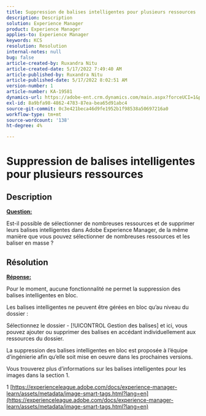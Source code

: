 ```yaml
---
title: Suppression de balises intelligentes pour plusieurs ressources
description: Description
solution: Experience Manager
product: Experience Manager
applies-to: Experience Manager
keywords: KCS
resolution: Resolution
internal-notes: null
bug: false
article-created-by: Ruxandra Nitu
article-created-date: 5/17/2022 7:49:40 AM
article-published-by: Ruxandra Nitu
article-published-date: 5/17/2022 8:02:51 AM
version-number: 1
article-number: KA-19581
dynamics-url: https://adobe-ent.crm.dynamics.com/main.aspx?forceUCI=1&pagetype=entityrecord&etn=knowledgearticle&id=a4e0f7e1-b5d5-ec11-a7b5-000d3a37750e
exl-id: 8a9bfa98-4862-4783-87ea-bea65d91abc4
source-git-commit: 0c3e421beca46d9fe1952b1f98538a50697216a0
workflow-type: tm+mt
source-wordcount: '138'
ht-degree: 4%

---
```


# Suppression de balises intelligentes pour plusieurs ressources

## Description

<u><b>Question:</b></u>

Est-il possible de sélectionner de nombreuses ressources et de supprimer leurs balises intelligentes dans Adobe Experience Manager, de la même manière que vous pouvez sélectionner de nombreuses ressources et les baliser en masse ?

## Résolution


<u><b>Réponse:</b></u>

Pour le moment, aucune fonctionnalité ne permet la suppression des balises intelligentes en bloc.

Les balises intelligentes ne peuvent être gérées en bloc qu’au niveau du dossier :

Sélectionnez le dossier - [!UICONTROL Gestion des balises] et ici, vous pouvez ajouter ou supprimer des balises en accédant individuellement aux ressources du dossier.

La suppression des balises intelligentes en bloc est proposée à l’équipe d’ingénierie afin qu’elle soit mise en oeuvre dans les prochaines versions.

Vous trouverez plus d’informations sur les balises intelligentes pour les images dans la section 1.







1 [https://experienceleague.adobe.com/docs/experience-manager-learn/assets/metadata/image-smart-tags.html?lang=en](https://experienceleague.adobe.com/docs/experience-manager-learn/assets/metadata/image-smart-tags.html?lang=en)
